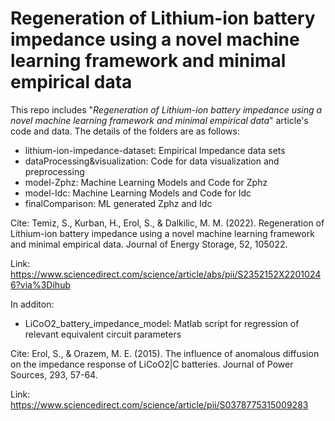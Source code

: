 # Regeneration of Lithium-ion battery impedance using a novel machine learning framework and minimal empirical data

This repo includes "*Regeneration of Lithium-ion battery impedance using a novel machine learning framework and minimal empirical data*" article's code and data. The details of the folders are as follows:

- lithium-ion-impedance-dataset:  Empirical Impedance data sets
- dataProcessing&visualization: Code for data visualization and preprocessing
- model-Zphz: Machine Learning Models and Code for Zphz
- model-Idc: Machine Learning Models and Code for Idc
- finalComparison: ML generated Zphz and Idc

Cite: Temiz, S., Kurban, H., Erol, S., & Dalkilic, M. M. (2022). Regeneration of Lithium-ion battery impedance using a novel machine learning framework and minimal empirical data. Journal of Energy Storage, 52, 105022.

Link: https://www.sciencedirect.com/science/article/abs/pii/S2352152X22010246?via%3Dihub

In additon: 
- LiCoO2_battery_impedance_model: Matlab script for regression of relevant equivalent circuit parameters

Cite: Erol, S., & Orazem, M. E. (2015). The influence of anomalous diffusion on the impedance response of LiCoO2|C batteries. Journal of Power Sources, 293, 57-64.

Link: https://www.sciencedirect.com/science/article/pii/S0378775315009283
